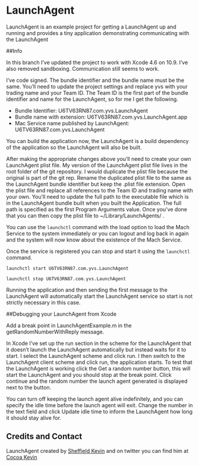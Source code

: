 # LaunchAgent

LaunchAgent is an example project for getting a LaunchAgent up and running and provides a tiny application demonstrating communicating with the LaunchAgent

##Info

In this branch I’ve updated the project to work with Xcode 4.6 on 10.9. I’ve also removed sandboxing. Communication still seems to work.

I’ve code signed. The bundle identifier and the bundle name must be the same. You’ll need to update the project settings and replace yvs with your trading name and your Team ID. The Team ID is the first part of the bundle identifier and name for the LaunchAgent, so for me I get the following.

* Bundle Identifier: U6TV63RN87.com.yvs.LaunchAgent
* Bundle name with extension: U6TV63RN87.com.yvs.LaunchAgent.app
* Mac Service name published by LaunchAgent: U6TV63RN87.com.yvs.LaunchAgent

You can build the application now, the LaunchAgent is a build dependency of the application so the LaunchAgent will also be built.

After making the appropriate changes above you’ll need to create your own LaunchAgent plist file. My version of the LaunchAgent plist file lives in the root folder of the git repository. I would duplicate the plist file because the original is part of the git rep. Rename the duplicated plist file to the same as the LaunchAgent bundle identifier but keep the .plist file extension. Open the plist file and replace all references to the Team ID and trading name with your own. You’ll need to update the full path to the executable file which is in the LaunchAgent bundle built when you built the Application. The full path is specified as the first Program Arguments value. Once you’ve done that you can then copy the plist file to ~/Library/LaunchAgents/ .

You can use the `launchctl` command with the load option to load the Mach Service to the system immediately or you can logout and log back in again and the system will now know about the existence of the Mach Service.

Once the service is registered you can stop and start it using the `launchctl` command.

`launchctl start U6TV63RN87.com.yvs.LaunchAgent`

`launchctl stop U6TV63RN87.com.yvs.LaunchAgent`

Running the application and then sending the first message to the LaunchAgent will automatically start the LaunchAgent service so start is not strictly necessary in this case.

##Debugging your LaunchAgent from Xcode

Add a break point in LaunchAgentExample.m in the getRandomNumberWithReply message.

In Xcode I’ve set up the run section in the scheme for the LaunchAgent that it doesn’t launch the LaunchAgent automatically but instead waits for it to start. I select the LaunchAgent scheme and click run. I then switch to the LaunchAgent client scheme and click run, the application starts. To test that the LaunchAgent is working click the Get a random number button, this will start the LaunchAgent and you should stop at the break point. Click continue and the random number the launch agent generated is displayed next to the button.

You can turn off keeping the launch agent alive indefinitely, and you can specify the idle time before the launch agent will exit. Change the number in the text field and click Update idle time to inform the LaunchAgent how long it should stay alive for.

## Credits and Contact

LaunchAgent created by [Sheffield Kevin](https://github.com/SheffieldKevin) and on twitter you can find him at [Cocoa Kevin](https://twitter.com/CocoaKevin)

